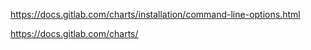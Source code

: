https://docs.gitlab.com/charts/installation/command-line-options.html

https://docs.gitlab.com/charts/
